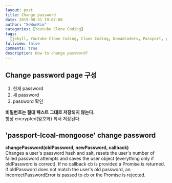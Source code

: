 ```yaml
---
layout: post
title: Change password
date: 2019-08-31 19:07:00
author: "SeWonKim"
categories: [Youtube Clone Coding]
tags:
  [jekyll, Youtube Clone Coding, Clone Coding, Nomadcoders, Passport, password]
fullview: false
comments: true
description: How to change password?
---
```


## Change password page 구성

1. 현재 password
2. 새 password
3. password 확인

**비밀번호는 절대 텍스트 그대로 저장되지 않는다.**  
항상 encrypted(암호화) 되서 저장된다.

## 'passport-lcoal-mongoose' change password

**changePassword(oldPassword, newPassword, callback)**  
Changes a user's password hash and salt, resets the user's number of failed password attempts and saves the user object (everything only if oldPassword is correct). If no callback cb is provided a Promise is returned. If oldPassword does not match the user's old password, an IncorrectPasswordError is passed to cb or the Promise is rejected.

